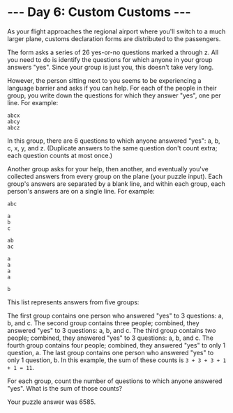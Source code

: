 # --- Day 6: Custom Customs ---

As your flight approaches the regional airport where you'll switch to a much larger plane, customs declaration forms are distributed to the passengers.

The form asks a series of 26 yes-or-no questions marked a through z. All you need to do is identify the questions for which anyone in your group answers "yes". Since your group is just you, this doesn't take very long.

However, the person sitting next to you seems to be experiencing a language barrier and asks if you can help. For each of the people in their group, you write down the questions for which they answer "yes", one per line. For example:

```
abcx
abcy
abcz
```

In this group, there are 6 questions to which anyone answered "yes": a, b, c, x, y, and z. (Duplicate answers to the same question don't count extra; each question counts at most once.)

Another group asks for your help, then another, and eventually you've collected answers from every group on the plane (your puzzle input). Each group's answers are separated by a blank line, and within each group, each person's answers are on a single line. For example:

```
abc

a
b
c

ab
ac

a
a
a
a

b
```

This list represents answers from five groups:

The first group contains one person who answered "yes" to 3 questions: a, b, and c.
The second group contains three people; combined, they answered "yes" to 3 questions: a, b, and c.
The third group contains two people; combined, they answered "yes" to 3 questions: a, b, and c.
The fourth group contains four people; combined, they answered "yes" to only 1 question, a.
The last group contains one person who answered "yes" to only 1 question, b.
In this example, the sum of these counts is `3 + 3 + 3 + 1 + 1 = 11`.

For each group, count the number of questions to which anyone answered "yes". What is the sum of those counts?

Your puzzle answer was 6585.

